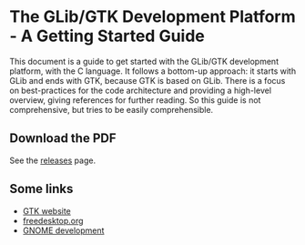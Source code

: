 The GLib/GTK Development Platform - A Getting Started Guide
===========================================================

This document is a guide to get started with the GLib/GTK development platform,
with the C language. It follows a bottom-up approach: it starts with GLib and
ends with GTK, because GTK is based on GLib. There is a focus on best-practices
for the code architecture and providing a high-level overview, giving references
for further reading. So this guide is not comprehensive, but tries to be easily
comprehensible.

Download the PDF
----------------

See the
[releases](https://github.com/gdev-technology/glib-gtk-learning/releases)
page.

Some links
----------

- [GTK website](https://www.gtk.org/)
- [freedesktop.org](https://www.freedesktop.org/)
- [GNOME development](https://developer.gnome.org/)
